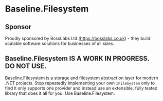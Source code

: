 # Baseline.Filesystem

## Sponsor

Proudly sponsored by BossLabs Ltd (https://bosslabs.co.uk) - they build scalable software
solutions for businesses of all sizes.

## Baseline.Filesystem IS A WORK IN PROGRESS. DO NOT USE.

Baseline.Filesystem is a storage and filesystem abstraction layer for modern .NET projects. Stop repeatedly implementing your own
`IFileSystem` only to find it only supports one provider and instead use an extensible, fully tested library that does
it all for you. Use Baseline.Filesystem.
